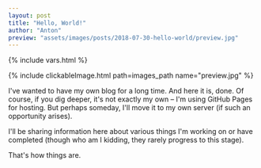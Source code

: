 ```yaml
---
layout: post
title: "Hello, World!"
author: "Anton"
preview: "assets/images/posts/2018-07-30-hello-world/preview.jpg"
---
```


{% include vars.html %}

{% include clickableImage.html path=images_path name="preview.jpg" %}

I've wanted to have my own blog for a long time. And here it is, done. Of course, if you dig deeper, it's not exactly my own – I'm using GitHub Pages for hosting. But perhaps someday, I'll move it to my own server (if such an opportunity arises).

I'll be sharing information here about various things I'm working on or have completed (though who am I kidding, they rarely progress to this stage).

That's how things are.